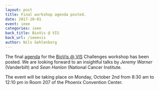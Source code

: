 ```yaml
---
layout: post
title: Final workshop agenda posted.
date: 2017-10-01
event: ieee
categories: ieee
back_title: BioVis @ VIS
back_url: /ieeevis
author: Nils Gehlenborg
---
```


The final [agenda](http://biovis.net/2017/agenda_ieee/) for the [BioVis @ VIS]({{site.baseurl}}/ieeevis) Challenges workshop 
has been posted. We are looking forward to an insightful talks by _Jeremy Warner_ (Vanderbilt) and _Sean Hanlon_ (National Cancer Institute.

The event will be taking place on Monday, October 2nd from 8:30 am to 12:10 pm in Room 207 of the Phoenix Convention Center.
